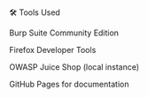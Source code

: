 🛠️ Tools Used

Burp Suite Community Edition

Firefox Developer Tools

OWASP Juice Shop (local instance)

GitHub Pages for documentation
